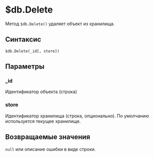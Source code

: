 # $db.Delete

Метод `$db.Delete()` удаляет объект из хранилища.  

## Синтаксис  

```
$db.Delete(_id[, store])
```  

## Параметры

### _id   

Идентификатор объекта (строка)  

### store  

Идентификатор хранилища (строка, опционально). По умолчанию используется текущее хранилище. 

## Возвращаемые значения  

`null` или описание ошибки в виде строки.
